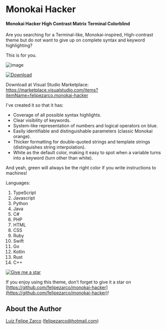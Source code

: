 # Monokai Hacker

#### Monokai Hacker High Contrast Matrix Terminal Colorblind

Are you searching for a Terminal-like, Monokai-inspired, High-contrast theme but do not want to give up on complete syntax and keyword highlighting?

This is for you.

![image](https://github.com/felipezarco/monokai-hacker/assets/11004919/97e20b58-ecfe-44ec-aabc-db5c7dfa67e4)

[![Download](https://img.shields.io/badge/Download-Monokai%20Hacker-green.svg)](https://marketplace.visualstudio.com/items?itemName=felipezarco.monokai-hacker)

Download at Visual Studio Marketplace: https://marketplace.visualstudio.com/items?itemName=felipezarco.monokai-hacker

I've created it so that it has:
- Coverage of all possible syntax highlights.
- Clear visibility of keywords.
- System-like representation of numbers and logical operators on blue.
- Easily identifiable and distinguishable parameters (classic Monokai orange).
- Thicker formatting for double-quoted strings and template strings (distinguishes string interpolation).
- White as the default color, making it easy to spot when a variable turns into a keyword (turn other than white).

And yeah, green will always be the right color if you write instructions to machines!

Languages:
1. TypeScript
2. Javascript
3. Python
4. Java
5. C#
6. PHP
7. HTML
8. CSS
9. Ruby
10. Swift
11. Go
12. Kotlin
13. Rust
14. C++

[![Give me a star](https://img.shields.io/badge/Give%20me%20a%20star-⭐-yellow.svg)](https://github.com/felipezarco/monokai-hacker)

If you enjoy using this theme, don't forget to give it a star on [https://github.com/felipezarco/monokai-hacker](https://github.com/felipezarco/monokai-hacker)!

## About the Author

[Luiz Felipe Zarco](https://github.com/felipezarco) (felipezarco@hotmail.com)
